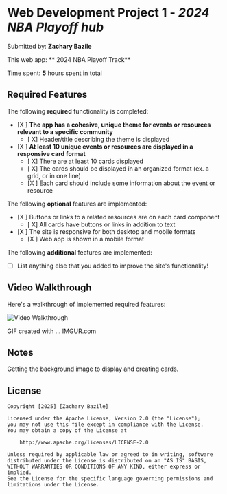 # Web Development Project 1 - *2024 NBA Playoff hub*

Submitted by: **Zachary Bazile**

This web app: ** 2024 NBA Playoff Track**

Time spent: **5** hours spent in total

## Required Features

The following **required** functionality is completed:

- [X ] **The app has a cohesive, unique theme for events or resources relevant to a specific community**
  - [ X] Header/title describing the theme is displayed
- [X ] **At least 10 unique events or resources are displayed in a responsive card format**
  - [ X] There are at least 10 cards displayed 
  - [ X] The cards should be displayed in an organized format (ex. a grid, or in one line)
  - [X ] Each card should include some information about the event or resource


The following **optional** features are implemented:

- [X ] Buttons or links to a related resources are on each card component
  - [ X] All cards have buttons or links in addition to text
- [X ] The site is responsive for both desktop and mobile formats
  - [X ] Web app is shown in a mobile format

The following **additional** features are implemented:

* [ ] List anything else that you added to improve the site's functionality!

## Video Walkthrough

Here's a walkthrough of implemented required features:

<img src='https://imgur.com/a/4MzcF1h' title='Video Walkthrough' width='' alt='Video Walkthrough' />

<!-- Replace this with whatever GIF tool you used! -->
GIF created with ... IMGUR.com 


<!-- Recommended tools:
[Kap](https://getkap.co/) for macOS
[ScreenToGif](https://www.screentogif.com/) for Windows
[peek](https://github.com/phw/peek) for Linux. -->

## Notes

Getting the background image to display and creating cards.

## License

    Copyright [2025] [Zachary Bazile]

    Licensed under the Apache License, Version 2.0 (the "License");
    you may not use this file except in compliance with the License.
    You may obtain a copy of the License at

        http://www.apache.org/licenses/LICENSE-2.0

    Unless required by applicable law or agreed to in writing, software
    distributed under the License is distributed on an "AS IS" BASIS,
    WITHOUT WARRANTIES OR CONDITIONS OF ANY KIND, either express or implied.
    See the License for the specific language governing permissions and
    limitations under the License.
